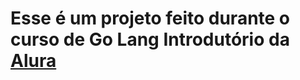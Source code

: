 # Esse é um projeto feito durante o curso de Go Lang Introdutório da [Alura](https://www.alura.com.br/)
